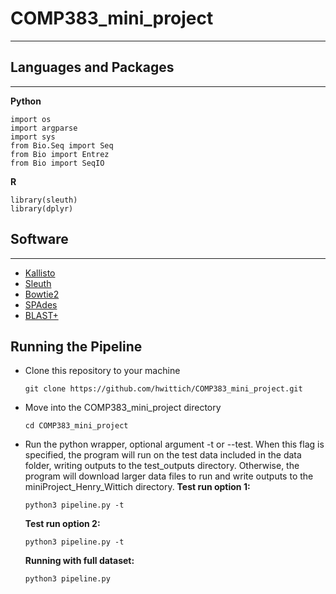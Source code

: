 # COMP383_mini_project
---
## Languages and Packages
---
**Python**
```
import os
import argparse
import sys
from Bio.Seq import Seq
from Bio import Entrez
from Bio import SeqIO
```
**R**
```
library(sleuth)
library(dplyr)
```

## Software ##
---
- [Kallisto](https://pachterlab.github.io/kallisto/manual)
- [Sleuth](https://pachterlab.github.io/sleuth/manual)
- [Bowtie2](http://bowtie-bio.sourceforge.net/bowtie2/manual.shtml)
- [SPAdes](https://cab.spbu.ru/files/release3.13.0/manual.html)
- [BLAST+](https://www.ncbi.nlm.nih.gov/books/NBK279691/)

## Running the Pipeline ##
* Clone this repository to your machine
	```
	git clone https://github.com/hwittich/COMP383_mini_project.git
	```

* Move into the COMP383_mini_project directory
	```
	cd COMP383_mini_project
	```

* Run the python wrapper, optional argument -t or --test. When this flag is specified, the program will run on the test data included in the data folder, writing outputs to the test_outputs directory. Otherwise, the program will download larger data files to run and write outputs to the miniProject_Henry_Wittich directory.
	**Test run option 1:**
	```
	python3 pipeline.py -t
	```
	**Test run option 2:**
	```
	python3 pipeline.py -t
	```
	**Running with full dataset:**
	```
	python3 pipeline.py
	```
